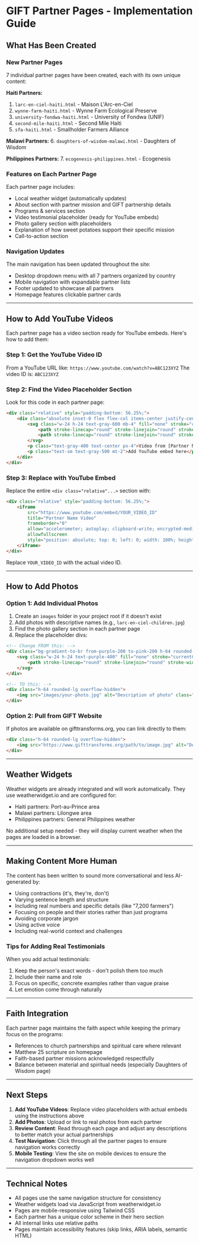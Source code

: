 # GIFT Partner Pages - Implementation Guide

## What Has Been Created

### New Partner Pages
7 individual partner pages have been created, each with its own unique content:

**Haiti Partners:**
1. `larc-en-ciel-haiti.html` - Maison L'Arc-en-Ciel
2. `wynne-farm-haiti.html` - Wynne Farm Ecological Preserve
3. `university-fondwa-haiti.html` - University of Fondwa (UNIF)
4. `second-mile-haiti.html` - Second Mile Haiti
5. `sfa-haiti.html` - Smallholder Farmers Alliance

**Malawi Partners:**
6. `daughters-of-wisdom-malawi.html` - Daughters of Wisdom

**Philippines Partners:**
7. `ecogenesis-philippines.html` - Ecogenesis

### Features on Each Partner Page

Each partner page includes:
- Local weather widget (automatically updates)
- About section with partner mission and GIFT partnership details
- Programs & services section
- Video testimonial placeholder (ready for YouTube embeds)
- Photo gallery section with placeholders
- Explanation of how sweet potatoes support their specific mission
- Call-to-action section

### Navigation Updates

The main navigation has been updated throughout the site:
- Desktop dropdown menu with all 7 partners organized by country
- Mobile navigation with expandable partner lists
- Footer updated to showcase all partners
- Homepage features clickable partner cards

---

## How to Add YouTube Videos

Each partner page has a video section ready for YouTube embeds. Here's how to add them:

### Step 1: Get the YouTube Video ID
From a YouTube URL like: `https://www.youtube.com/watch?v=ABC123XYZ`
The video ID is: `ABC123XYZ`

### Step 2: Find the Video Placeholder Section
Look for this code in each partner page:

```html
<div class="relative" style="padding-bottom: 56.25%;">
    <div class="absolute inset-0 flex flex-col items-center justify-center bg-gray-800">
        <svg class="w-24 h-24 text-gray-600 mb-4" fill="none" stroke="currentColor" viewBox="0 0 24 24">
            <path stroke-linecap="round" stroke-linejoin="round" stroke-width="2" d="M14.752 11.168l-3.197-2.132A1 1 0 0010 9.87v4.263a1 1 0 001.555.832l3.197-2.132a1 1 0 000-1.664z"></path>
            <path stroke-linecap="round" stroke-linejoin="round" stroke-width="2" d="M21 12a9 9 0 11-18 0 9 9 0 0118 0z"></path>
        </svg>
        <p class="text-gray-400 text-center px-4">Video from [Partner Name]</p>
        <p class="text-sm text-gray-500 mt-2">Add YouTube embed here</p>
    </div>
</div>
```

### Step 3: Replace with YouTube Embed
Replace the entire `<div class="relative"...>` section with:

```html
<div class="relative" style="padding-bottom: 56.25%;">
    <iframe
        src="https://www.youtube.com/embed/YOUR_VIDEO_ID"
        title="Partner Name Video"
        frameborder="0"
        allow="accelerometer; autoplay; clipboard-write; encrypted-media; gyroscope; picture-in-picture"
        allowfullscreen
        style="position: absolute; top: 0; left: 0; width: 100%; height: 100%;">
    </iframe>
</div>
```

Replace `YOUR_VIDEO_ID` with the actual video ID.

---

## How to Add Photos

### Option 1: Add Individual Photos

1. Create an `images` folder in your project root if it doesn't exist
2. Add photos with descriptive names (e.g., `larc-en-ciel-children.jpg`)
3. Find the photo gallery section in each partner page
4. Replace the placeholder divs:

```html
<!-- Change FROM this: -->
<div class="bg-gradient-to-br from-purple-200 to-pink-200 h-64 rounded-lg flex items-center justify-center">
    <svg class="w-24 h-24 text-purple-400" fill="none" stroke="currentColor" viewBox="0 0 24 24">
        <path stroke-linecap="round" stroke-linejoin="round" stroke-width="2" d="M4 16l4.586-4.586a2 2 0 012.828 0L16 16m-2-2l1.586-1.586a2 2 0 012.828 0L20 14m-6-6h.01M6 20h12a2 2 0 002-2V6a2 2 0 00-2-2H6a2 2 0 00-2 2v12a2 2 0 002 2z"></path>
    </svg>
</div>

<!-- TO this: -->
<div class="h-64 rounded-lg overflow-hidden">
    <img src="images/your-photo.jpg" alt="Description of photo" class="w-full h-full object-cover">
</div>
```

### Option 2: Pull from GIFT Website

If photos are available on gifttransforms.org, you can link directly to them:

```html
<div class="h-64 rounded-lg overflow-hidden">
    <img src="https://www.gifttransforms.org/path/to/image.jpg" alt="Description" class="w-full h-full object-cover">
</div>
```

---

## Weather Widgets

Weather widgets are already integrated and will work automatically. They use weatherwidget.io and are configured for:
- Haiti partners: Port-au-Prince area
- Malawi partners: Lilongwe area
- Philippines partners: General Philippines weather

No additional setup needed - they will display current weather when the pages are loaded in a browser.

---

## Making Content More Human

The content has been written to sound more conversational and less AI-generated by:
- Using contractions (it's, they're, don't)
- Varying sentence length and structure
- Including real numbers and specific details (like "7,200 farmers")
- Focusing on people and their stories rather than just programs
- Avoiding corporate jargon
- Using active voice
- Including real-world context and challenges

### Tips for Adding Real Testimonials

When you add actual testimonials:
1. Keep the person's exact words - don't polish them too much
2. Include their name and role
3. Focus on specific, concrete examples rather than vague praise
4. Let emotion come through naturally

---

## Faith Integration

Each partner page maintains the faith aspect while keeping the primary focus on the programs:
- References to church partnerships and spiritual care where relevant
- Matthew 25 scripture on homepage
- Faith-based partner missions acknowledged respectfully
- Balance between material and spiritual needs (especially Daughters of Wisdom page)

---

## Next Steps

1. **Add YouTube Videos**: Replace video placeholders with actual embeds using the instructions above
2. **Add Photos**: Upload or link to real photos from each partner
3. **Review Content**: Read through each page and adjust any descriptions to better match your actual partnerships
4. **Test Navigation**: Click through all the partner pages to ensure navigation works correctly
5. **Mobile Testing**: View the site on mobile devices to ensure the navigation dropdown works well

---

## Technical Notes

- All pages use the same navigation structure for consistency
- Weather widgets load via JavaScript from weatherwidget.io
- Pages are mobile-responsive using Tailwind CSS
- Each partner has a unique color scheme in their hero section
- All internal links use relative paths
- Pages maintain accessibility features (skip links, ARIA labels, semantic HTML)
